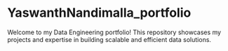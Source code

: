 # YaswanthNandimalla_portfolio
Welcome to my Data Engineering portfolio! This repository showcases my projects and expertise in building scalable and efficient data solutions. 
